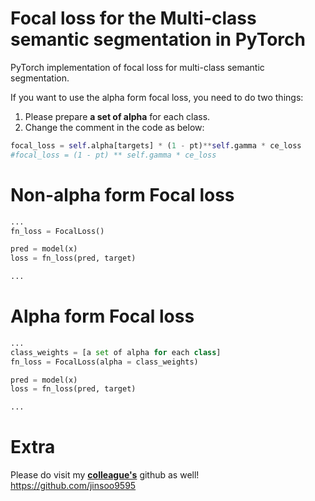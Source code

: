# Focal loss for the Multi-class semantic segmentation in PyTorch
PyTorch implementation of focal loss for multi-class semantic segmentation.  

If you want to use the alpha form focal loss, you need to do two things:
1. Please prepare **a set of alpha** for each class.  
2. Change the comment in the code as below:  
```python
focal_loss = self.alpha[targets] * (1 - pt)**self.gamma * ce_loss
#focal_loss = (1 - pt) ** self.gamma * ce_loss
```


# Non-alpha form Focal loss
```python
...
fn_loss = FocalLoss()

pred = model(x)
loss = fn_loss(pred, target)

...
```

# Alpha form Focal loss
```python
...
class_weights = [a set of alpha for each class]
fn_loss = FocalLoss(alpha = class_weights)

pred = model(x)
loss = fn_loss(pred, target)

...
```

# Extra
Please do visit my [**colleague's**](https://github.com/jinsoo9595) github as well!  
https://github.com/jinsoo9595

